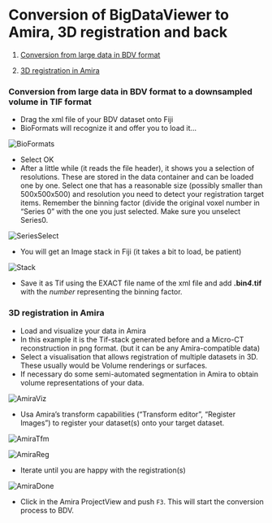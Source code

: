 # Conversion of BigDataViewer to Amira, 3D registration and back

1. [Conversion from large data in BDV format](#BDVexport)

2. [3D registration in Amira](#3Dreg)

### Conversion from large data in BDV format to a downsampled volume in TIF format<a name="BDVexport"></a>


- Drag the xml file of your BDV dataset onto Fiji
- BioFormats will recognize it and offer you to load it…

![BioFormats](https://git.embl.de/schorb/bdv_convert/-/raw/master/doc/im/image4.png?inline=false "BioFormats")

- Select OK
- After a little while (it reads the file header), it shows you a selection of resolutions. These are stored in the data container and can be loaded one by one. Select one that has a reasonable size (possibly smaller than 500x500x500) and resolution you need to detect your registration target items. Remember the binning factor (divide the original voxel number in “Series 0” with the one you just selected. Make sure you unselect Series0.

![SeriesSelect](https://git.embl.de/schorb/bdv_convert/-/raw/master/doc/im/image1.png "SeriesSelect")

- You will get an Image stack in Fiji (it takes a bit to load, be patient)

![Stack](https://git.embl.de/schorb/bdv_convert/-/raw/master/doc/im/image5.png "Stack")

- Save it as Tif using the EXACT file name of the xml file and add 
**.bin*4*.tif**  with the *number* representing the binning factor.

### 3D registration in Amira<a name="3Dreg"></a>

- Load and visualize your data in Amira
- In this example it is the Tif-stack generated before and a Micro-CT reconstruction in png format. (but it can be any Amira-compatible data)
- Select a visualisation that allows registration of multiple datasets in 3D. These usually would be Volume renderings or surfaces.
- If necessary do some semi-automated segmentation in Amira to obtain volume representations of your data.

![AmiraViz](https://git.embl.de/schorb/bdv_convert/-/raw/master/doc/im/image3.png "Amira1")

- Usa Amira’s transform capabilities (“Transform editor”, “Register Images”) to register your dataset(s) onto your target dataset.

![AmiraTfm](https://git.embl.de/schorb/bdv_convert/-/raw/master/doc/im/image2.png "Amira2")

![AmiraReg](https://git.embl.de/schorb/bdv_convert/-/raw/master/doc/im/image7.png "Amira3")

- Iterate until you are happy with the registration(s)

![AmiraDone](https://git.embl.de/schorb/bdv_convert/-/raw/master/doc/im/image6.png "Amira4")

- Click in the Amira ProjectView and push ```F3```. This will start the conversion process to BDV.


